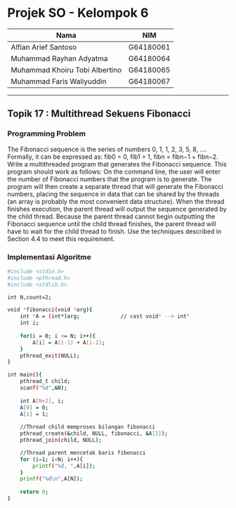 # Projek SO - Kelompok 6
|Nama|NIM|
|-----|------|
|Alfian Arief Santoso | G64180061 |
|Muhammad Rayhan Adyatma | G64180064 |
|Muhammad Khoiru Tobi Albertino| G64180065 |
|Muhammad Faris Waliyuddin | G64180067|

-------------

## Topik 17 : Multithread Sekuens Fibonacci
### Programming Problem
The Fibonacci sequence is the series of numbers 0, 1, 1, 2, 3, 5, 8, .... Formally, it can be expressed as: fib0 = 0, fib1 = 1, fibn = fibn−1 + fibn−2. Write a multithreaded program that generates the Fibonacci sequence. This program should work as follows: On the command line, the user will enter the number of Fibonacci numbers that the program is to generate. The program will then create a separate thread that will generate the Fibonacci numbers, placing the sequence in data that can be shared by the threads (an array is probably the most convenient data structure). When the thread finishes execution, the parent thread will output the sequence generated by the child thread. Because the parent thread cannot begin outputting the Fibonacci sequence until the child thread finishes, the parent thread will have to wait for the child thread to finish. Use the techniques described in Section 4.4 to meet this requirement.

### Implementasi Algoritme
```sh
#include <stdio.h>
#include <pthread.h>
#include <stdlib.h>

int N,count=2;

void *fibonacci(void *arg){
	int *A = (int*)arg;				// cast void* --> int*
	int i;
	
	for(i = 0; i <= N; i++){
		A[i] = A[i-1] + A[i-2]; 
	}
	pthread_exit(NULL);
}

int main(){
	pthread_t child;
	scanf("%d",&N);
	
	int A[N+2], i;
	A[0] = 0; 
	A[1] = 1; 
	
	//Thread child memproses bilangan fibonacci
	pthread_create(&child, NULL, fibonacci, &A[2]);
	pthread_join(child, NULL);

	//Thread parent mencetak baris fibonacci
	for (i=1; i<N; i++){
		printf("%d, ",A[i]);
	}
	printf("%d\n",A[N]);
	
	return 0;
}
```
